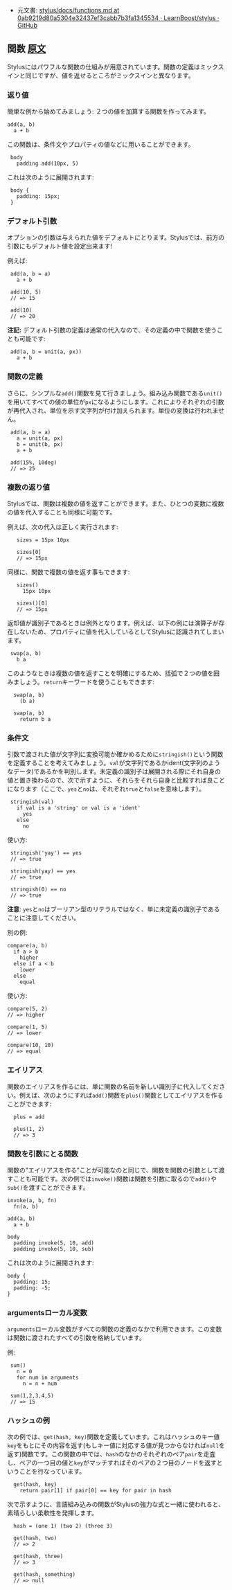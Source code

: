 + 元文書: [stylus/docs/functions.md at 0ab9219d80a5304e32437ef3cabb7b3fa1345534 · LearnBoost/stylus · GitHub](https://github.com/LearnBoost/stylus/blob/0ab9219d80a5304e32437ef3cabb7b3fa1345534/docs/functions.md "stylus/docs/functions.md at 0ab9219d80a5304e32437ef3cabb7b3fa1345534 · LearnBoost/stylus · GitHub")

## 関数 [原文](http://learnboost.github.com/stylus/docs/functions.html)

 Stylusにはパワフルな関数の仕組みが用意されています。関数の定義はミックスインと同じですが、値を返せるところがミックスインと異なります。

### 返り値

 簡単な例から始めてみましょう: ２つの値を加算する関数を作ってみます。

    add(a, b)
      a + b

 この関数は、条件文やプロパティの値などに用いることができます。
 
     body
       padding add(10px, 5)

 これは次のように展開されます:
     
     body {
       padding: 15px;
     }

### デフォルト引数

 オプションの引数は与えられた値をデフォルトにとります。Stylusでは、前方の引数にもデフォルト値を設定出来ます!
 
 例えば:
 
     add(a, b = a)
       a + b

     add(10, 5)
     // => 15
     
     add(10)
     // => 20

**注記:** デフォルト引数の定義は通常の代入なので、その定義の中で関数を使うことも可能です:

     add(a, b = unit(a, px))
       a + b

### 関数の定義

 さらに、シンプルな`add()`関数を見て行きましょう。組み込み関数である`unit()`を用いてすべての値の単位が`px`になるようにします。これによりそれぞれの引数が再代入され、単位を示す文字列が付け加えられます。単位の変換は行われません。
 
     add(a, b = a)
       a = unit(a, px)
       b = unit(b, px)
       a + b

     add(15%, 10deg)
     // => 25

### 複数の返り値

 Stylusでは、関数は複数の値を返すことができます。また、ひとつの変数に複数の値を代入することも同様に可能です。
 
 例えば、次の代入は正しく実行されます:
 
       sizes = 15px 10px
     
       sizes[0]
       // => 15px 

同様に、関数で複数の値を返す事もできます:

       sizes()
         15px 10px

       sizes()[0]
       // => 15px

返却値が識別子であるときは例外となります。例えば、以下の例には演算子が存在しないため、プロパティに値を代入しているとしてStylusに認識されてしまいます。

     swap(a, b)
       b a

このようなときは複数の値を返すことを明確にするため、括弧で２つの値を囲みましょう。`return`キーワードを使うこともできます:

      swap(a, b)
        (b a)

      swap(a, b)
        return b a

### 条件文

 引数で渡された値が文字列に変換可能か確かめるために`stringish()`という関数を定義することを考えてみましょう。`val`が文字列であるかident(文字列のようなデータ)であるかを判別します。未定義の識別子は展開される際にそれ自身の値と置き換わるので、次で示すように、それらをそれら自身と比較すれば良ことになります（ここで、`yes`と`no`は、それぞれ`true`と`false`を意味します）。
 
     stringish(val)
       if val is a 'string' or val is a 'ident'
         yes
       else
         no

使い方:

     stringish('yay') == yes
     // => true
   
     stringish(yay) == yes
     // => true
   
     stringish(0) == no
     // => true

__注意__: `yes`と`no`はブーリアン型のリテラルではなく、単に未定義の識別子であることに注意してください。

別の例:

    compare(a, b)
      if a > b
        higher
      else if a < b
        lower
      else
        equal

使い方:

    compare(5, 2)
    // => higher

    compare(1, 5)
    // => lower

    compare(10, 10)
    // => equal

### エイリアス

  関数のエイリアスを作るには、単に関数の名前を新しい識別子に代入してください。例えば、次のようにすれば`add()`関数を`plus()`関数としてエイリアスを作ることができます:
  
      plus = add
      
      plus(1, 2)
      // => 3

### 関数を引数にとる関数

  関数の"エイリアスを作る"ことが可能なのと同じで、関数を関数の引数として渡すことも可能です。次の例では`invoke()`関数は関数を引数に取るので`add()`や`sub()`を渡すことができます。

    invoke(a, b, fn)
      fn(a, b)

    add(a, b)
      a + b

    body
      padding invoke(5, 10, add)
      padding invoke(5, 10, sub)

これは次のように展開されます:

    body {
      padding: 15;
      padding: -5;
    }

### argumentsローカル変数

 `arguments`ローカル変数がすべての関数の定義のなかで利用できます。この変数は関数に渡されたすべての引数を格納しています。
 
 例:
 
     sum()
       n = 0
       for num in arguments
         n = n + num

     sum(1,2,3,4,5)
     // => 15

### ハッシュの例

 次の例では、`get(hash, key)`関数を定義しています。これはハッシュのキー値`key`をもとにその内容を返す(もしキー値に対応する値が見つからなければ`null`を返す)関数です。この関数の中では、`hash`のなかのそれぞれのペア`pair`を走査し、ペアの一つ目の値と`key`がマッチすればそのペアの２つ目のノードを返すということを行なっています。

      get(hash, key)
        return pair[1] if pair[0] == key for pair in hash

次で示すように、言語組み込みの関数がStylusの強力な式と一緒に使われると、素晴らしい柔軟性を発揮します。
      
      hash = (one 1) (two 2) (three 3)
      
      get(hash, two)
      // => 2

      get(hash, three)
      // => 3

      get(hash, something)
      // => null

